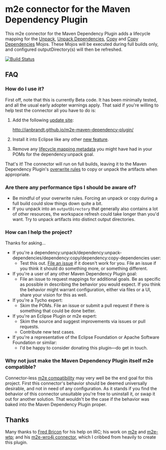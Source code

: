 m2e connector for the Maven Dependency Plugin
=============================================

This m2e connector for the Maven Dependency Plugin adds a lifecycle mapping for the
[Unpack](http://maven.apache.org/plugins/maven-dependency-plugin/unpack-mojo.html), [Unpack Dependencies](http://maven.apache.org/plugins/maven-dependency-plugin/unpack-dependencies-mojo.html), [Copy](http://maven.apache.org/plugins/maven-dependency-plugin/copy-dependencies-mojo.html) and [Copy Dependencies](http://maven.apache.org/plugins/maven-dependency-plugin/unpack-mojo.html) Mojos.  These Mojos will be executed during
full builds only, and configured outputDirectory(s) will then be refreshed.

[![Build Status](https://buildhive.cloudbees.com/job/ianbrandt/job/m2e-maven-dependency-plugin/badge/icon)](https://buildhive.cloudbees.com/job/ianbrandt/job/m2e-maven-dependency-plugin/)

## FAQ ##

### How do I use it? ###

First off, note that this is currently Beta code.  It has been minimally tested, and all the usual early adopter
warnings apply.  That said if you're willing to help test the connector all you have to do is:

1. Add the following
[update site](http://help.eclipse.org/juno/topic/org.eclipse.platform.doc.user/tasks/tasks-127.htm?cp=0_3_15_5):

    http://ianbrandt.github.io/m2e-maven-dependency-plugin/
1. Install it into Eclipse like any other
[new feature](http://help.eclipse.org/juno/topic/org.eclipse.platform.doc.user/tasks/tasks-124.htm?cp=0_3_15_1).
1. Remove any [lifecycle mapping metadata](http://wiki.eclipse.org/M2E_plugin_execution_not_covered#ignore_plugin_goal)
you might have had in your POMs for the dependency:unpack goal.

That's it!  The connector will run on full builds, leaving it to the Maven Dependency Plugin's
[overwrite rules](http://maven.apache.org/plugins/maven-dependency-plugin/usage.html#aOverwrite_Rules) to copy or unpack the
artifacts when appropriate.

### Are there any performance tips I should be aware of? ###

* Be mindful of your overwrite rules.  Forcing an unpack or copy during a full build could slow things down quite a bit.
* If you unpack into an `outputDirectory` that generally also contains a lot of other resources, the workspace refresh
could take longer than you'd want.  Try to unpack artifacts into distinct output directories.

### How can I help the project? ###

Thanks for asking...

* If you're a dependency:unpack/dependency:unpack-dependencies/dependency:copy/dependency:copy-dependencies user:
	* Test this out.  [File an issue](https://github.com/ianbrandt/m2e-maven-dependency-plugin/issues) if it doesn't
	work for you.  File an issue if you think it should do something more, or something different.
* If you're a user of any other Maven Dependency Plugin goal:
	* File an issue to request mappings for additional goals.  Be as specific as possible in describing the behavior you would expect.  If you think the behavior
	might warrant configuration, either via files or a UI, share your vision for this as well.
* If you're a Tycho expert:
	* Skim the POMs.  File an issue or submit a pull request if there is something that could be done better.
* If you're an Eclipse Plugin or m2e expert:
	* Skim the source and suggest improvements via issues or pull requests.
	* Contribute new test cases.
* If you're a representative of the Eclipse Foundation or Apache Software Foundation or similar:
	* I'd be happy to consider donating this plugin&mdash;do get in touch.

### Why not just make the Maven Dependency Plugin itself m2e compatible? ###

Connector-less [m2e compatibility](http://wiki.eclipse.org/M2E_compatible_maven_plugins) may very well be the end goal
for this project.  First this connector's behavior should be deemed universally desirable, and not in need of any
configuration.  As it stands if you find the behavior of this connector unsuitable you're free to uninstall it, or
swap it out for another solution.  That wouldn't be the case if the behavior was baked into the Maven Dependency Plugin
proper.

## Thanks ##

Many thanks to [Fred Bricon](https://community.jboss.org/people/fbricon "Fred Bricon at JBoss") for his help on IRC;
his work on [m2e](http://www.eclipse.org/m2e/) and [m2e-wtp](http://www.eclipse.org/m2e-wtp/); and his
[m2e-wro4j connector](https://github.com/jbosstools/m2e-wro4j), which I cribbed from heavily to create this plugin.
